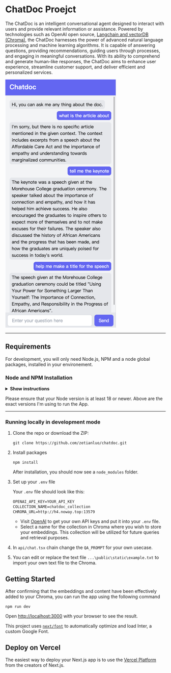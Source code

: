 # ChatDoc Proejct
The ChatDoc is an intelligent conversational agent designed to interact with users and provide relevant information or assistance. Powered by technologies such as OpenAI open source, [Langchain and vectorDB (Chroma)](https://blog.langchain.dev/langchain-chroma/), the ChatDoc harnesses the power of advanced natural language processing and machine learning algorithms.  It is capable of answering questions, providing recommendations, guiding users through processes, and engaging in meaningful conversations. With its ability to comprehend and generate human-like responses, the ChatDoc aims to enhance user experience, streamline customer support, and deliver efficient and personalized services.

![Example screenshot](./images/mobile_frontend.png)

---
## Requirements

For development, you will only need Node.js, NPM and a node global packages, installed in your environement.

### Node and NPM Installation

<details><summary><b>Show instructions</b></summary>

- #### Node installation on Windows

  Just go on [official Node.js website](https://nodejs.org/) and download the installer.
Also, be sure to have `git` available in your PATH, `npm` might need it (You can find git [here](https://git-scm.com/)).

- #### Node installation on Linux

  You can install nodejs and npm easily with apt install, just execute the following commands..
      ```sh
      $ sudo apt install nodejs
      $ sudo apt install npm
      ```

- #### Other Operating Systems
  You can find more information about the installation on the [official Node.js website](https://nodejs.org/) and the [official NPM website](https://npmjs.org/).

If your installation was successful, you should be able to run the following command:
- Node.js
    ```
    $ node --version
    v18.16.0
    ```
- NPM
   ```
   $ npm --version
   9.5.1
   ```

If you need to update `npm`, just run the following commands.

    ```
    $ npm update -g next
    ```

</details>

Please ensure that your Node version is at least 18 or newer. Above are the exact versions I'm using to run the App.

---

### Running locally in development mode

1. Clone the repo or download the ZIP:

    ```
    git clone https://github.com/zetianluo/chatdoc.git
    ```

2. Install packages
    
    ```
    npm install
    ```

    After installation, you should now see a `node_modules` folder.

3. Set up your `.env` file

    Your `.env` file should look like this:

    ```
    OPENAI_API_KEY=YOUR_API_KEY
    COLLECTION_NAME=chatdoc_collection
    CHROMA_URL=http://h4.noway.top:13579
    ```

    - Visit [OpenAI](https://help.openai.com/en/articles/4936850-where-do-i-find-my-secret-api-key) to get your own API keys and put it into your `.env` file.
    - Select a name for the collection in Chroma where you wish to store your embeddings. This collection will be utilized for future queries and retrieval purposes.

4. In `api/chat.tsx` chain change the `QA_PROMPT` for your own usecase. 

5. You can edit or replace the text file `...\public\static\example.txt` to import your own text file to the Chroma.

## Getting Started

After confirming that the embeddings and content have been effectively added to your Chroma, you can run the app using the following command

```
npm run dev
```

Open [http://localhost:3000](http://localhost:3000) with your browser to see the result.

This project uses [`next/font`](https://nextjs.org/docs/basic-features/font-optimization) to automatically optimize and load Inter, a custom Google Font.

## Deploy on Vercel

The easiest way to deploy your Next.js app is to use the [Vercel Platform](https://vercel.com/new?utm_medium=default-template&filter=next.js&utm_source=create-next-app&utm_campaign=create-next-app-readme) from the creators of Next.js.